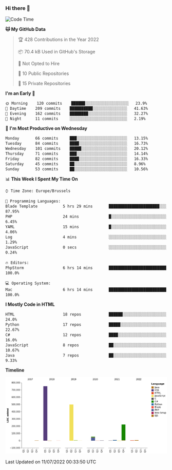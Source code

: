 ### Hi there 👋

<!--START_SECTION:waka-->
![Code Time](http://img.shields.io/badge/Code%20Time-0%20secs-blue)

**🐱 My GitHub Data** 

> 🏆 428 Contributions in the Year 2022
 > 
> 📦 70.4 kB Used in GitHub's Storage 
 > 
> 🚫 Not Opted to Hire
 > 
> 📜 10 Public Repositories 
 > 
> 🔑 15 Private Repositories  
 > 
**I'm an Early 🐤** 

```text
🌞 Morning    120 commits    ██████░░░░░░░░░░░░░░░░░░░   23.9% 
🌆 Daytime    209 commits    ██████████░░░░░░░░░░░░░░░   41.63% 
🌃 Evening    162 commits    ████████░░░░░░░░░░░░░░░░░   32.27% 
🌙 Night      11 commits     ░░░░░░░░░░░░░░░░░░░░░░░░░   2.19%

```
📅 **I'm Most Productive on Wednesday** 

```text
Monday       66 commits     ███░░░░░░░░░░░░░░░░░░░░░░   13.15% 
Tuesday      84 commits     ████░░░░░░░░░░░░░░░░░░░░░   16.73% 
Wednesday    101 commits    █████░░░░░░░░░░░░░░░░░░░░   20.12% 
Thursday     71 commits     ███░░░░░░░░░░░░░░░░░░░░░░   14.14% 
Friday       82 commits     ████░░░░░░░░░░░░░░░░░░░░░   16.33% 
Saturday     45 commits     ██░░░░░░░░░░░░░░░░░░░░░░░   8.96% 
Sunday       53 commits     ██░░░░░░░░░░░░░░░░░░░░░░░   10.56%

```


📊 **This Week I Spent My Time On** 

```text
⌚︎ Time Zone: Europe/Brussels

💬 Programming Languages: 
Blade Template           5 hrs 29 mins       ██████████████████████░░░   87.95% 
PHP                      24 mins             █░░░░░░░░░░░░░░░░░░░░░░░░   6.45% 
YAML                     15 mins             █░░░░░░░░░░░░░░░░░░░░░░░░   4.06% 
Log                      4 mins              ░░░░░░░░░░░░░░░░░░░░░░░░░   1.29% 
JavaScript               0 secs              ░░░░░░░░░░░░░░░░░░░░░░░░░   0.24%

🔥 Editors: 
PhpStorm                 6 hrs 14 mins       █████████████████████████   100.0%

💻 Operating System: 
Mac                      6 hrs 14 mins       █████████████████████████   100.0%

```

**I Mostly Code in HTML** 

```text
HTML                     18 repos            ██████░░░░░░░░░░░░░░░░░░░   24.0% 
Python                   17 repos            █████░░░░░░░░░░░░░░░░░░░░   22.67% 
C#                       12 repos            ████░░░░░░░░░░░░░░░░░░░░░   16.0% 
JavaScript               8 repos             ██░░░░░░░░░░░░░░░░░░░░░░░   10.67% 
Java                     7 repos             ██░░░░░░░░░░░░░░░░░░░░░░░   9.33%

```


**Timeline**

![Chart not found](https://raw.githubusercontent.com/guillaumedeplancke/guillaumedeplancke/main/charts/bar_graph.png) 


 Last Updated on 11/07/2022 00:33:50 UTC
<!--END_SECTION:waka-->
